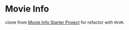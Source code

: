 Movie Info
====

clone from [Movie Info Starter Project](https://github.com/alfianlosari/MovieInfoStarterProject) for refactor with `MVVM`.
